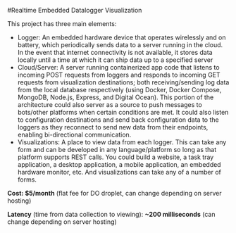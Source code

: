 #Realtime Embedded Datalogger Visualization

This project has three main elements:

* Logger: An embedded hardware device that operates wirelessly and on battery, which periodically sends data to a server running in the cloud. In the event that internet connectivity is not available, it stores data locally until a time at which it can ship data up to a specified server
* Cloud/Server: A server running containerized app code that listens to incoming POST requests from loggers and responds to incoming GET requests from visualization destinations; both receiving/sending log data from the local database respectively (using Docker, Docker Compose, MongoDB, Node.js, Express, and Digital Ocean). This portion of the architecture could also server as a source to push messages to bots/other platforms when certain conditions are met. It could also listen to configuration destinations and send back configuration data to the loggers as they reconnect to send new data from their endpoints, enabling bi-directional communication.
* Visualizations: A place to view data from each logger. This can take any form and can be developed in any language/platform so long as that platform supports REST calls. You could build a website, a task tray application, a desktop application, a mobile application, an embedded hardware monitor, etc. And visualizations can take any of a number of forms.

**Cost: $5/month** (flat fee for DO droplet, can change depending on server hosting)

**Latency** (time from data collection to viewing): **~200 milliseconds** (can change depending on server hosting)